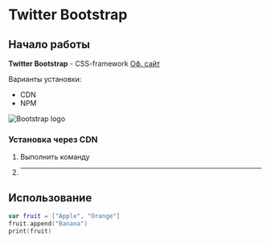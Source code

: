# Twitter Bootstrap

## Начало работы
**Twitter Bootstrap** - CSS-framework [Оф. сайт](https://getbootstrap.com)

Варианты установки:
* CDN
* NPM

![Bootstrap logo](https://i.imgur.com/qhtywl2.png)

### Установка через CDN

1. Выполнить команду
2. *****


## Использование

```swift
var fruit = ["Apple", "Orange"]
fruit.append("Banana")
print(fruit)   
```
 
